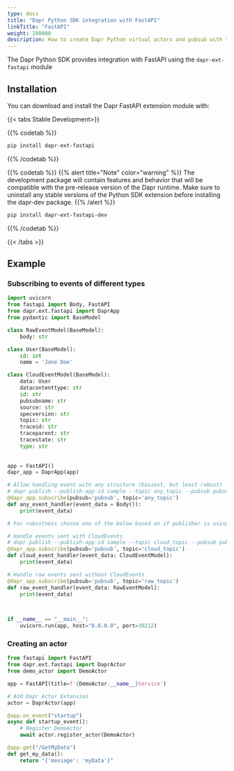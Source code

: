 ```yaml
---
type: docs
title: "Dapr Python SDK integration with FastAPI"
linkTitle: "FastAPI"
weight: 200000
description: How to create Dapr Python virtual actors and pubsub with the FastAPI extension
---
```


The Dapr Python SDK provides integration with FastAPI using the `dapr-ext-fastapi` module

## Installation

You can download and install the Dapr FastAPI extension module with:

{{< tabs Stable Development>}}

{{% codetab %}}
```bash
pip install dapr-ext-fastapi
```
{{% /codetab %}}

{{% codetab %}}
{{% alert title="Note" color="warning" %}}
The development package will contain features and behavior that will be compatible with the pre-release version of the Dapr runtime. Make sure to uninstall any stable versions of the Python SDK extension before installing the dapr-dev package.
{{% /alert %}}

```bash
pip install dapr-ext-fastapi-dev
```
{{% /codetab %}}

{{< /tabs >}}

## Example

### Subscribing to events of different types

```python
import uvicorn
from fastapi import Body, FastAPI
from dapr.ext.fastapi import DaprApp
from pydantic import BaseModel

class RawEventModel(BaseModel):
    body: str

class User(BaseModel):
    id: int
    name = 'Jane Doe'

class CloudEventModel(BaseModel):
    data: User
    datacontenttype: str
    id: str
    pubsubname: str
    source: str
    specversion: str
    topic: str
    traceid: str
    traceparent: str
    tracestate: str
    type: str    
    
    
app = FastAPI()
dapr_app = DaprApp(app)

# Allow handling event with any structure (Easiest, but least robust)
# dapr publish --publish-app-id sample --topic any_topic --pubsub pubsub --data '{"id":"7", "desc": "good", "size":"small"}'
@dapr_app.subscribe(pubsub='pubsub', topic='any_topic')
def any_event_handler(event_data = Body()):
    print(event_data)    

# For robustness choose one of the below based on if publisher is using CloudEvents

# Handle events sent with CloudEvents
# dapr publish --publish-app-id sample --topic cloud_topic --pubsub pubsub --data '{"id":"7", "name":"Bob Jones"}'
@dapr_app.subscribe(pubsub='pubsub', topic='cloud_topic')
def cloud_event_handler(event_data: CloudEventModel):
    print(event_data)   

# Handle raw events sent without CloudEvents
@dapr_app.subscribe(pubsub='pubsub', topic='raw_topic')
def raw_event_handler(event_data: RawEventModel):
    print(event_data)    

 

if __name__ == "__main__":
    uvicorn.run(app, host="0.0.0.0", port=30212)
```

### Creating an actor

```python
from fastapi import FastAPI
from dapr.ext.fastapi import DaprActor
from demo_actor import DemoActor

app = FastAPI(title=f'{DemoActor.__name__}Service')

# Add Dapr Actor Extension
actor = DaprActor(app)

@app.on_event("startup")
async def startup_event():
    # Register DemoActor
    await actor.register_actor(DemoActor)

@app.get("/GetMyData")
def get_my_data():
    return "{'message': 'myData'}"
```